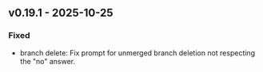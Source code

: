 ## <a name="v0.19.1">v0.19.1</a> - 2025-10-25
### Fixed
- branch delete: Fix prompt for unmerged branch deletion not respecting the "no" answer.
